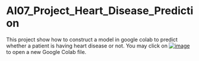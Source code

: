 # AI07_Project_Heart_Disease_Prediction

This project show how to construct a model in google colab to predict whether a patient is having heart disease or not.
You may click on [![image](https://user-images.githubusercontent.com/108325848/180694169-3ad4423e-4c5b-4fec-a2e9-16fe089f59f2.png)](https://colab.research.google.com/?utm_source=scs-index) to open a new Google Colab file. 
